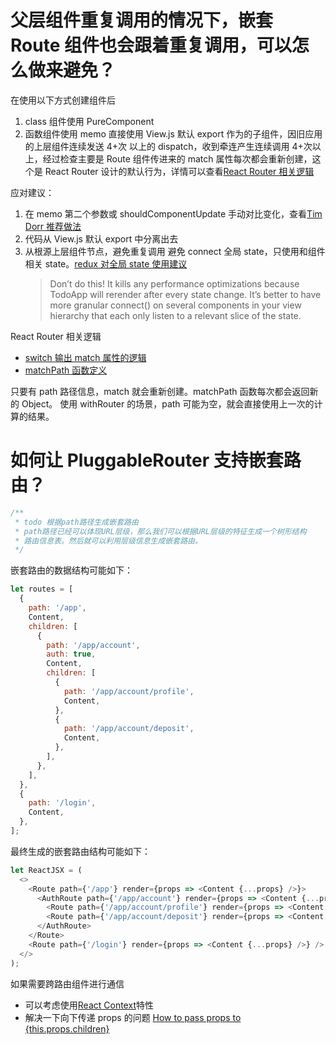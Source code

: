# 父层组件重复调用的情况下，嵌套 Route 组件也会跟着重复调用，可以怎么做来避免？

在使用以下方式创建组件后

1. class 组件使用 PureComponent
2. 函数组件使用 memo
   直接使用 View.js 默认 export 作为<Route>的子组件，因旧应用的上层组件连续发送 4+次
   以上的 dispatch，收到牵连产生连续调用 4+次以上，经过检查主要是 Route 组件传进来的 match
   属性每次都会重新创建，这个是 React Router 设计的默认行为，详情可以查看[React Router 相关逻辑](#react-router-match)

应对建议：

1. 在 memo 第二个参数或 shouldComponentUpdate 手动对比变化，查看[Tim Dorr 推荐做法](https://github.com/ReactTraining/react-router/issues/6144#issuecomment-388238115)
2. 代码从 View.js 默认 export 中分离出去
3. 从根源上层组件节点，避免重复调用
   避免 connect 全局 state，只使用和组件相关 state。[redux 对全局 state 使用建议](https://react-redux.js.org/api/connect#example-usage)
   > Don’t do this! It kills any performance optimizations because TodoApp will rerender after every state change. It’s better to have more granular connect() on several components in your view hierarchy that each only listen to a relevant slice of the state.

React Router 相关逻辑<a name="react-router-match"></a>

- [switch 输出 match 属性的逻辑](https://github.com/ReactTraining/react-router/blob/ea44618e68f6a112e48404b2ea0da3e207daf4f0/packages/react-router/modules/Switch.js#L33)
- [matchPath 函数定义](https://github.com/ReactTraining/react-router/blob/29e02a301a6d2f73f6c009d973f87e004c83bea4/packages/react-router/modules/matchPath.js#L28)

只要有 path 路径信息，match 就会重新创建。matchPath 函数每次都会返回新的 Object。
使用 withRouter 的场景，path 可能为空，就会直接使用上一次的计算的结果。

# 如何让 PluggableRouter 支持嵌套路由？<a name="nested-routes"></a>

```js
/**
 * todo 根据path路径生成嵌套路由
 * path路径已经可以体现URL层级，那么我们可以根据URL层级的特征生成一个树形结构
 * 路由信息表。然后就可以利用层级信息生成嵌套路由。
 */
```

嵌套路由的数据结构可能如下：

```js
let routes = [
  {
    path: '/app',
    Content,
    children: [
      {
        path: '/app/account',
        auth: true,
        Content,
        children: [
          {
            path: '/app/account/profile',
            Content,
          },
          {
            path: '/app/account/deposit',
            Content,
          },
        ],
      },
    ],
  },
  {
    path: '/login',
    Content,
  },
];
```

最终生成的嵌套路由结构可能如下：

```js
let ReactJSX = (
  <>
    <Route path={'/app'} render={props => <Content {...props} />}>
      <AuthRoute path={'/app/account'} render={props => <Content {...props} />}>
        <Route path={'/app/account/profile'} render={props => <Content {...props} />} />
        <Route path={'/app/account/deposit'} render={props => <Content {...props} />} />
      </AuthRoute>
    </Route>
    <Route path={'/login'} render={props => <Content {...props} />} />
  </>
);
```

如果需要跨路由组件进行通信

- 可以考虑使用[React Context](https://reactjs.org/docs/context.html)特性
- 解决一下向下传递 props 的问题 [How to pass props to {this.props.children}](https://stackoverflow.com/questions/32370994/how-to-pass-props-to-this-props-children)
